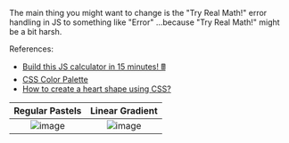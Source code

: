 The main thing you might want to change is the "Try Real Math!" error handling in JS to something like "Error" ...because "Try Real Math!" might be a bit harsh.

<p>References:
    <ul>
        <li>
            <a href="https://www.youtube.com/watch?v=I5kj-YsmWjM&ab_channel=BroCode" target="_blank">
                Build this JS calculator in 15 minutes! 🖩
            </a>
        </li>
        
</li>
<li>
    <a href="https://palettes.shecodes.io/palettes/1395" target="_blank">
        CSS Color Palette
    </a>
    <li>
        <a href="https://stackoverflow.com/questions/17386168/how-to-create-a-heart-shape-using-css" target="_blank">
            How to create a heart shape using CSS?
        </a>
    </li> 
</ul>
</p>

Regular Pastels             |  Linear Gradient
:-------------------------:|:-------------------------:
![image](https://github.com/BarbieDreamz/Pastel-Heart-Calculator/assets/78175897/08eeb561-f862-44e8-bf64-0db2011c583b)  | ![image](https://github.com/BarbieDreamz/Pastel-Heart-Calculator/assets/78175897/48aae3b1-0d32-469a-89c1-b66c36252085)





